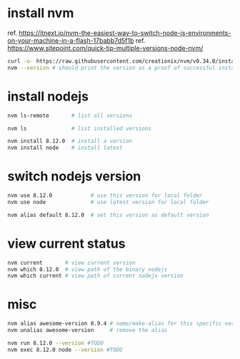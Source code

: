 # install nvm
ref. https://itnext.io/nvm-the-easiest-way-to-switch-node-js-environments-on-your-machine-in-a-flash-17babb7d5f1b
ref. https://www.sitepoint.com/quick-tip-multiple-versions-node-nvm/
```bash
curl -o- https://raw.githubusercontent.com/creationix/nvm/v0.34.0/install.sh | bash
nvm --version # should print the version as a proof of successful installation
```

# install nodejs
```bash
nvm ls-remote       # list all versions

nvm ls              # list installed versions

nvm install 8.12.0  # install a version
nvm install node    # install latest

```

# switch nodejs version 
```bash
nvm use 8.12.0            # use this version for local folder
nvm use node              # use latest version for local folder

nvm alias default 8.12.0  # set this version as default version
```

# view current status
```bash
nvm current       # view current version
nvm which 8.12.0  # view path of the binary nodejs
nvm which current # view path of current nodejs version

```

# misc
```bash
nvm alias awesome-version 8.9.4 # name/make-alias for this specific version
nvm unalias awesome-version     # remove the alias

nvm run 8.12.0 --version #TODO
nvm exec 8.12.0 node --version #TODO
```

